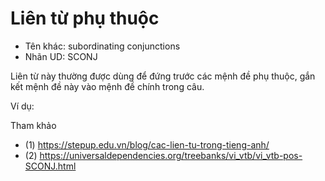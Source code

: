 # Liên từ phụ thuộc

* Tên khác: subordinating conjunctions 
* Nhãn UD: SCONJ

Liên từ này thường được dùng để đứng trước các mệnh đề phụ thuộc, gắn kết mệnh đề này vào mệnh đề chính trong câu.

Ví dụ:


Tham khảo 

* (1) https://stepup.edu.vn/blog/cac-lien-tu-trong-tieng-anh/
* (2) https://universaldependencies.org/treebanks/vi_vtb/vi_vtb-pos-SCONJ.html


